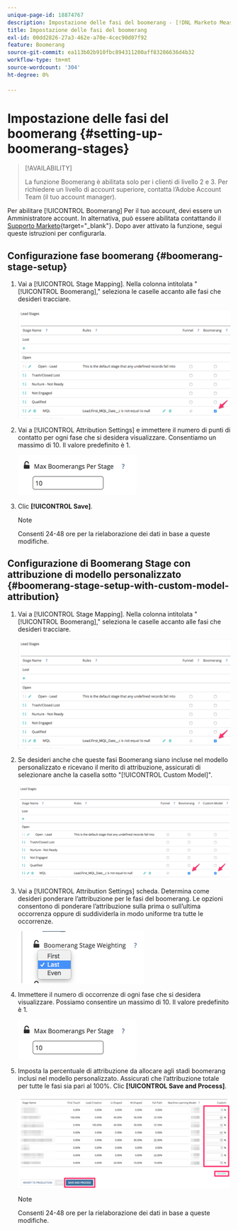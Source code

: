 ```yaml
---
unique-page-id: 18874767
description: Impostazione delle fasi del boomerang - [!DNL Marketo Measure]
title: Impostazione delle fasi del boomerang
exl-id: 00dd2826-27a3-462e-a70e-4cec90d07f92
feature: Boomerang
source-git-commit: ea113b02b910fbc894311200aff83286636d4b32
workflow-type: tm+mt
source-wordcount: '304'
ht-degree: 0%

---
```


# Impostazione delle fasi del boomerang {#setting-up-boomerang-stages}

>[!AVAILABILITY]
>
>La funzione Boomerang è abilitata solo per i clienti di livello 2 e 3. Per richiedere un livello di account superiore, contatta l’Adobe Account Team (il tuo account manager).

Per abilitare [!UICONTROL Boomerang] Per il tuo account, devi essere un Amministratore account. In alternativa, può essere abilitata contattando il [Supporto Marketo](https://nation.marketo.com/t5/support/ct-p/Support){target="_blank"}. Dopo aver attivato la funzione, segui queste istruzioni per configurarla.

## Configurazione fase boomerang {#boomerang-stage-setup}

1. Vai a [!UICONTROL Stage Mapping]. Nella colonna intitolata &quot;[!UICONTROL Boomerang],&quot; seleziona le caselle accanto alle fasi che desideri tracciare.

   ![](assets/1-2.png)

1. Vai a [!UICONTROL Attribution Settings] e immettere il numero di punti di contatto per ogni fase che si desidera visualizzare. Consentiamo un massimo di 10. Il valore predefinito è 1.

   ![](assets/2-2.png)

1. Clic **[!UICONTROL Save]**.

   >[!NOTE]
   >
   >Consenti 24-48 ore per la rielaborazione dei dati in base a queste modifiche.

## Configurazione di Boomerang Stage con attribuzione di modello personalizzato {#boomerang-stage-setup-with-custom-model-attribution}

1. Vai a [!UICONTROL Stage Mapping]. Nella colonna intitolata &quot;[!UICONTROL Boomerang],&quot; seleziona le caselle accanto alle fasi che desideri tracciare.

   ![](assets/3-1.png)

1. Se desideri anche che queste fasi Boomerang siano incluse nel modello personalizzato e ricevano il merito di attribuzione, assicurati di selezionare anche la casella sotto &quot;[!UICONTROL Custom Model]&quot;.

   ![](assets/4-1.png)

1. Vai a [!UICONTROL Attribution Settings] scheda. Determina come desideri ponderare l’attribuzione per le fasi del boomerang. Le opzioni consentono di ponderare l’attribuzione sulla prima o sull’ultima occorrenza oppure di suddividerla in modo uniforme tra tutte le occorrenze.

   ![](assets/5-1.png)

1. Immettere il numero di occorrenze di ogni fase che si desidera visualizzare. Possiamo consentire un massimo di 10. Il valore predefinito è 1.

   ![](assets/6-1.png)

1. Imposta la percentuale di attribuzione da allocare agli stadi boomerang inclusi nel modello personalizzato. Assicurati che l’attribuzione totale per tutte le fasi sia pari al 100%. Clic **[!UICONTROL Save and Process]**.

   ![](assets/7-1.png)

   >[!NOTE]
   >
   >Consenti 24-48 ore per la rielaborazione dei dati in base a queste modifiche.
